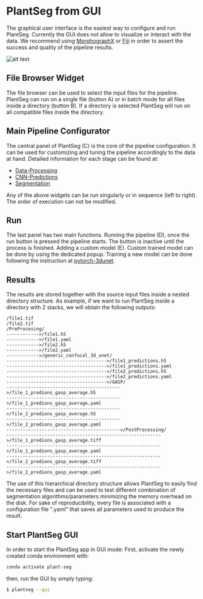 # PlantSeg from GUI

The graphical user interface is the easiest way to configure and run PlantSeg.
Currently the GUI does not allow to visualize or interact with the data.
We recommend using [MorphographX](https://www.mpipz.mpg.de/MorphoGraphX) or
[Fiji](https://fiji.sc/) in order to assert the success and quality of the pipeline results.

![alt text](https://github.com/hci-unihd/plant-seg/raw/assets/images/plantseg_overview.png)

## File Browser Widget
The file browser can be used to select the input files for the pipeline.
PlantSeg can run on a single file (button A) or in batch mode for all files inside a directory (button B).
If a directory is selected PlantSeg will run on all compatible files inside the directory.

## Main Pipeline Configurator
The central panel of PlantSeg (C) is the core of the pipeline configuration.
It can be used for customizing and tuning the pipeline accordingly to the data at hand.
Detailed information for each stage can be found at:
* [Data-Processing](data_processing.md)
* [CNN-Predictions](cnn_predictions.md)
* [Segmentation](segmentation.md)

Any of the above widgets can be run singularly or in sequence (left to right). The order of execution can not be
modified.

## Run
The last panel has two main functions.
Running the pipeline (D), once the run button is pressed the
pipeline starts. The button is inactive until the process is finished.
Adding a custom model (E). Custom trained model can be done by using the dedicated popup. Training a new model can be
done following the instruction at [pytorch-3dunet](https://github.com/wolny/pytorch-3dunet).

## Results

The results are stored together with the source input files inside a nested directory structure.
As example, if we want to run PlantSeg inside a directory with 2 stacks, we will obtain the following
outputs:
```
/file1.tif
/file2.tif
/PreProcesing/
------------>/file1.h5
------------>/file1.yaml
------------>/file2.h5
------------>/file2.yaml
------------>/generic_confocal_3d_unet/
------------------------------------->/file1_predictions.h5
------------------------------------->/file1_predictions.yaml
------------------------------------->/file2_predictions.h5
------------------------------------->/file2_predictions.yaml
------------------------------------->/GASP/
------------------------------------------>/file_1_predions_gasp_average.h5
------------------------------------------>/file_1_predions_gasp_average.yaml
------------------------------------------>/file_2_predions_gasp_average.h5
------------------------------------------>/file_2_predions_gasp_average.yaml
------------------------------------------>/PostProcessing/
--------------------------------------------------------->/file_1_predions_gasp_average.tiff
--------------------------------------------------------->/file_1_predions_gasp_average.yaml
--------------------------------------------------------->/file_2_predions_gasp_average.tiff
--------------------------------------------------------->/file_2_predions_gasp_average.yaml
```
The use of this hierarchical directory structure allows PlantSeg to easily find the necessary files and can be used
to test different combination of segmentation algorithms/parameters minimizing the memory overhead on the disk.
For sake of reproducibility, every file is associated with a configuration file ".yaml" that saves all parameters used
to produce the result.

## Start PlantSeg GUI
In order to start the PlantSeg app in GUI mode:
First, activate the newly created conda environment with:
```bash
conda activate plant-seg
```

then, run the GUI by simply typing:
```bash
$ plantseg --gui
```
